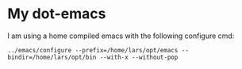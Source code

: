 # My dot-emacs

I am using a home compiled emacs with the following configure cmd:

```
../emacs/configure --prefix=/home/lars/opt/emacs --bindir=/home/lars/opt/bin --with-x --without-pop
```
